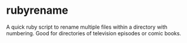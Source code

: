 # rubyrename
A quick ruby script to rename multiple files within a directory with numbering. Good for directories of television episodes or comic books.
